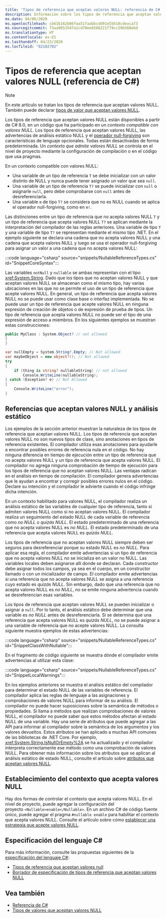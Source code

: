 ```yaml
---
title: 'Tipos de referencia que aceptan valores NULL: referencia de C#'
description: Información sobre los tipos de referencia que aceptan valores NULL de C# y su uso
ms.date: 04/06/2020
ms.openlocfilehash: cb61b162b06faa51faabbcdd91e55618cdeaca73
ms.sourcegitcommit: 73aa9653547a1cd70ee6586221f79cc29b588ebd
ms.translationtype: HT
ms.contentlocale: es-ES
ms.lasthandoff: 04/23/2020
ms.locfileid: "82102702"
---
```

# <a name="nullable-reference-types-c-reference"></a>Tipos de referencia que aceptan valores NULL (referencia de C#)

> [!NOTE]
> En este artículo se tratan los tipos de referencia que aceptan valores NULL. También puede declarar [tipos de valor que aceptan valores NULL](nullable-value-types.md).

Los tipos de referencia que aceptan valores NULL están disponibles a partir de C# 8.0, en un código que ha participado en un *contexto compatible con valores NULL*. Los tipos de referencia que aceptan valores NULL, las advertencias de análisis estático NULL y el [operador null-forgiving](../operators/null-forgiving.md) son características de lenguaje opcionales. Todas están desactivadas de forma predeterminada. Un *contexto que admite valores NULL* se controla en el nivel de proyecto mediante la configuración de compilación o en el código que usa pragmas.

 En un contexto compatible con valores NULL:

- Una variable de un tipo de referencia `T` se debe inicializar con un valor distinto de NULL y nunca puede tener asignado un valor que sea `null`.
- Una variable de un tipo de referencia `T?` se puede inicializar con `null` o asignarle `null`, pero debe comprobarse con `null` antes de desreferenciarla.
- Una variable `m` de tipo `T?` se considera que no es NULL cuando se aplica el operador null-forgiving, como en `m!`.

Las distinciones entre un tipo de referencia que no acepta valores NULL `T` y un tipo de referencia que acepta valores NULL `T?` se aplican mediante la interpretación del compilador de las reglas anteriores. Una variable de tipo `T` y una variable de tipo `T?` se representan mediante el mismo tipo .NET. En el ejemplo siguiente se declara una cadena que no acepta valores NULL y una cadena que acepta valores NULL y luego se usa el operador null-forgiving para asignar un valor a una cadena que no acepta valores NULL:

:::code language="csharp" source="snippets/NullableReferenceTypes.cs" id="SnippetCoreSyntax":::

Las variables `notNull` y `nullable` se ambas representan con el tipo <xref:System.String>. Dado que los tipos que no aceptan valores NULL y que aceptan valores NULL se almacenan como el mismo tipo, hay varias ubicaciones en las que no se permite el uso de un tipo de referencia que acepte valores NULL. En general, un tipo de referencia que acepta valores NULL no se puede usar como clase base o interfaz implementada. No se puede usar un tipo de referencia que acepte valores NULL en ninguna expresión de creación de objetos o de expresión de prueba de tipos. Un tipo de referencia que acepta valores NULL no puede ser el tipo de una expresión de acceso a miembros. En los siguientes ejemplos se muestran estas construcciones:

```csharp
public MyClass : System.Object? // not allowed
{
}

var nullEmpty = System.String?.Empty; // Not allowed
var maybeObject = new object?(); // Not allowed
try
{
    if (thing is string? nullableString) // not allowed
        Console.WriteLine(nullableString);
} catch (Exception? e) // Not Allowed
{
    Console.WriteLine("error");
}
```

## <a name="nullable-references-and-static-analysis"></a>Referencias que aceptan valores NULL y análisis estático

Los ejemplos de la sección anterior muestran la naturaleza de los tipos de referencia que aceptan valores NULL. Los tipos de referencia que aceptan valores NULL no son nuevos tipos de clase, sino anotaciones en tipos de referencia existentes. El compilador utiliza esas anotaciones para ayudarle a encontrar posibles errores de referencia nula en el código. No hay ninguna diferencia en tiempo de ejecución entre un tipo de referencia que no acepta valores NULL y un tipo de referencia que acepta valores NULL. El compilador no agrega ninguna comprobación de tiempo de ejecución para los tipos de referencia que no aceptan valores NULL. Las ventajas radican en el análisis en tiempo de compilación. El compilador genera advertencias que le ayudan a encontrar y corregir posibles errores nulos en el código. Declare su intención y el compilador le advierte cuando el código infringe dicha intención.

En un contexto habilitado para valores NULL, el compilador realiza un análisis estático de las variables de cualquier tipo de referencia, tanto si admiten valores NULL como si no aceptan valores NULL. El compilador realiza un seguimiento del estado NULL de cada variable de referencia como *no NULL* o *quizás NULL*. El estado predeterminado de una referencia que no acepta valores NULL es *no NULL*. El estado predeterminado de una referencia que acepta valores NULL es *quizás NULL*.

Los tipos de referencia que no aceptan valores NULL siempre deben ser seguros para desreferenciar porque su estado NULL es *no NULL*. Para aplicar esa regla, el compilador emite advertencias si un tipo de referencia que no acepta valores NULL no se inicializa en un valor no NULL. Las variables locales deben asignarse allí donde se declaran. Cada constructor debe asignar todos los campos, ya sea en el cuerpo, en un constructor llamado o con un inicializador de campo. El compilador emite advertencias si una referencia que no acepta valores NULL se asigna a una referencia cuyo estado es *quizás NULL*. Sin embargo, dado que una referencia que no acepta valores NULL es *no NULL*, no se emite ninguna advertencia cuando se desreferencian esas variables.

Los tipos de referencia que aceptan valores NULL se pueden inicializar o asignar a `null`. Por lo tanto, el análisis estático debe determinar que una variable es *no NULL* antes de desreferenciarla. Si se determina que una referencia que acepta valores NULL es *quizás NULL*, no se puede asignar a una variable de referencia que no acepte valores NULL. La consulta siguiente muestra ejemplos de estas advertencias:

:::code language="csharp" source="snippets/NullableReferenceTypes.cs" id="SnippetClassWithNullable":::

En el fragmento de código siguiente se muestra dónde el compilador emite advertencias al utilizar esta clase:

:::code language="csharp" source="snippets/NullableReferenceTypes.cs" id="SnippetLocalWarnings":::

En los ejemplos anteriores se muestra el análisis estático del compilador para determinar el estado NULL de las variables de referencia. El compilador aplica las reglas de lenguaje a las asignaciones y comprobaciones de valores NULL para informar de su análisis.  El compilador no puede hacer suposiciones sobre la semántica de métodos o propiedades. Si llama a métodos que realizan comprobaciones de valores NULL, el compilador no puede saber que estos métodos afectan al estado NULL de una variable. Hay una serie de atributos que puede agregar a las API para informar al compilador sobre la semántica de los argumentos y los valores devueltos. Estos atributos se han aplicado a muchas API comunes de las bibliotecas de .NET Core. Por ejemplo, <xref:System.String.IsNullOrEmpty%2A> se ha actualizado y el compilador interpreta correctamente ese método como una comprobación de valores NULL. Para obtener más información sobre los atributos que se aplican al análisis estático de estado NULL, consulte el artículo sobre [atributos que aceptan valores NULL](../attributes/nullable-analysis.md).

## <a name="setting-the-nullable-context"></a>Establecimiento del contexto que acepta valores NULL

Hay dos formas de controlar el contexto que acepta valores NULL. En el nivel de proyecto, puede agregar la configuración del proyecto `<Nullable>enable</Nullable>`. En un archivo C# de código fuente único, puede agregar el pragma `#nullable enable` para habilitar el contexto que acepta valores NULL. Consulte el artículo sobre cómo [establecer una estrategia que acepte valores NULL](../../nullable-migration-strategies.md).

## <a name="c-language-specification"></a>Especificación del lenguaje C#

Para más información, consulte las propuestas siguientes de la [especificación del lenguaje C#](~/_csharplang/spec/introduction.md):

- [Tipos de referencia que aceptan valores null](~/_csharplang/proposals/csharp-8.0/nullable-reference-types.md)
- [Borrador de especificación de tipos de referencia que aceptan valores NULL](~/_csharplang/proposals/csharp-8.0/nullable-reference-types-specification.md)

## <a name="see-also"></a>Vea también

- [Referencia de C#](../index.md)
- [Tipos de valores que aceptan valores NULL](nullable-value-types.md)
